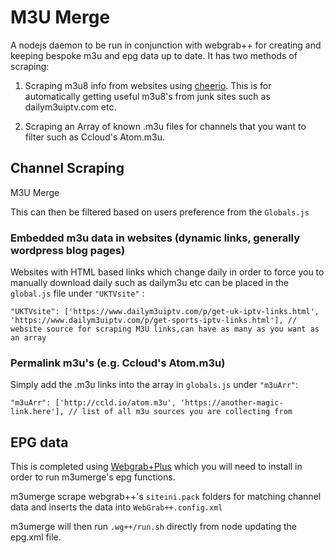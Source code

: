 # M3U Merge

A nodejs daemon to be run in conjunction with webgrab++ for creating and keeping bespoke m3u and epg data up to date. It has two methods of scraping:

1. Scraping m3u8 info from websites using [cheerio](https://www.npmjs.com/package/cheerio). This is for automatically getting useful m3u8's from junk sites such as dailym3uiptv.com etc.

2. Scraping an Array of known .m3u files for channels that you want to filter such as Ccloud's Atom.m3u.

## Channel Scraping

M3U Merge

This can then be filtered based on users preference from the `Globals.js`

### Embedded m3u data in websites (dynamic links, generally wordpress blog pages)

Websites with HTML based links which change daily in order to force you to manually download daily such as dailym3u etc can be placed in the `global.js` file under `"UKTVsite"` :

    "UKTVsite": ['https://www.dailym3uiptv.com/p/get-uk-iptv-links.html', 'https://www.dailym3uiptv.com/p/get-sports-iptv-links.html'], // website source for scraping M3U links,can have as many as you want as an array

### Permalink m3u's (e.g. Ccloud's Atom.m3u)

Simply add the .m3u links into the array in `globals.js` under `"m3uArr"`:

    "m3uArr": ['http://ccld.io/atom.m3u', 'https://another-magic-link.here'], // list of all m3u sources you are collecting from

## EPG data

This is completed using [Webgrab+Plus](http://webgrabplus.com/download) which you will need to install in order to run m3umerge's epg functions.

m3umerge scrape webgrab++'s `siteini.pack` folders for matching channel data and inserts the data into `WebGrab++.config.xml`

m3umerge will then run `.wg++/run.sh` directly from node updating the epg.xml file.
